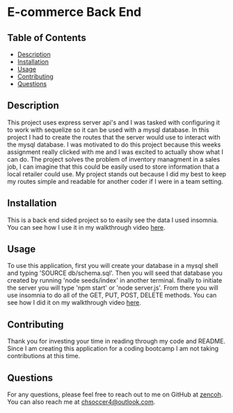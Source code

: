 # E-commerce Back End

## Table of Contents
* [Description](#description)
* [Installation](#installation)
* [Usage](#usage)
* [Contributing](#contributing)
* [Questions](#questions)

## Description
This project uses express server api's and I was tasked with configuring it to work with sequelize so it can be used with a mysql database. In this project I had to create the routes that the server would use to interact with the mysql database. I was motivated to do this project because this weeks assignment really clicked with me and I was excited to actually show what I can do. The project solves the problem of inventory managment in a sales job, I can imagine that this could be easily used to store information that a local retailer could use. My project stands out because I did my best to keep my routes simple and readable for another coder if I were in a team setting.

## Installation
This is a back end sided project so to easily see the data I used insomnia. You can see how I use it in my walkthrough video [here](https://drive.google.com/file/d/1RJhfSobIXw14k7xUEkVtWdome0OXvFjk/view).

## Usage
To use this application, first you will create your database in a mysql shell and typing 'SOURCE db/schema.sql'. Then you will seed that database you created by running 'node seeds/index' in another terminal. finally to initiate the server you will type 'npm start' or 'node server.js'. From there you will use insomnia to do all of the GET, PUT, POST, DELETE methods. You can see how I did it on my walkthrough video [here](https://drive.google.com/file/d/1RJhfSobIXw14k7xUEkVtWdome0OXvFjk/view).

## Contributing
Thank you for investing your time in reading through my code and README. Since I am creating this application for a coding bootcamp I am not taking contributions at this time.

## Questions
For any questions, please feel free to reach out to me on GitHub at [zencoh](https://github.com/zencoh). You can also reach me at chsoccer4@outlook.com.
